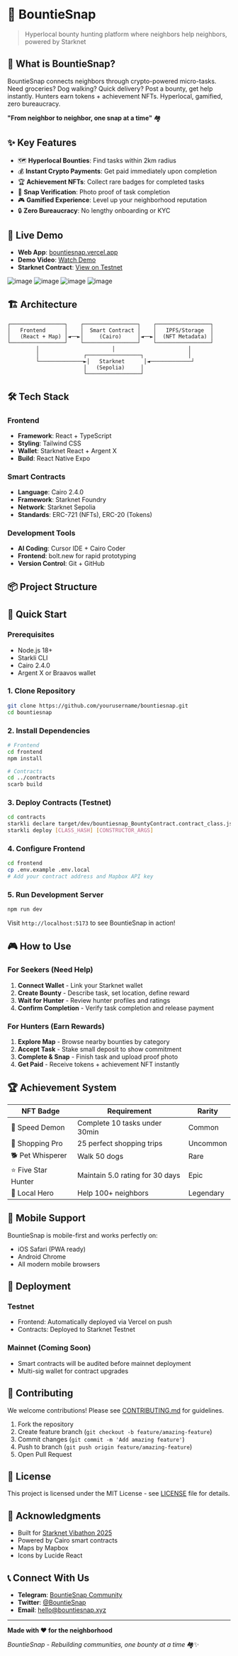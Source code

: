 # 📸 BountieSnap

> Hyperlocal bounty hunting platform where neighbors help neighbors, powered by Starknet

## 🎯 What is BountieSnap?

BountieSnap connects neighbors through crypto-powered micro-tasks. Need groceries? Dog walking? Quick delivery? Post a bounty, get help instantly. Hunters earn tokens + achievement NFTs. Hyperlocal, gamified, zero bureaucracy.

**"From neighbor to neighbor, one snap at a time"** 🏘️

## ✨ Key Features

- 🗺️ **Hyperlocal Bounties**: Find tasks within 2km radius
- 💰 **Instant Crypto Payments**: Get paid immediately upon completion
- 🏆 **Achievement NFTs**: Collect rare badges for completed tasks
- 📸 **Snap Verification**: Photo proof of task completion
- 🎮 **Gamified Experience**: Level up your neighborhood reputation
- 🔒 **Zero Bureaucracy**: No lengthy onboarding or KYC

## 🚀 Live Demo

- **Web App**: [bountiesnap.vercel.app](https://bountiesnap.vercel.app)
- **Demo Video**: [Watch Demo](https://youtube.com/watch?v=demo)
- **Starknet Contract**: [View on Testnet](https://testnet.starkscan.co/contract/0x...)

![image](https://github.com/user-attachments/assets/22f97cf6-525e-48ef-9702-5d4a96eba08f)
![image](https://github.com/user-attachments/assets/cd6cfb57-b910-4d4b-8f42-d40b8eb2f37f)
![image](https://github.com/user-attachments/assets/f0f3960e-6b72-41a1-accf-231a31a71966)
![image](https://github.com/user-attachments/assets/0d54ace8-6491-487e-828a-9156e8ebaf23)


## 🏗️ Architecture

```
┌─────────────────┐    ┌─────────────────┐    ┌─────────────────┐
│   Frontend      │    │  Smart Contract │    │   IPFS/Storage  │
│   (React + Map) │◄──►│     (Cairo)     │◄──►│  (NFT Metadata) │
└─────────────────┘    └─────────────────┘    └─────────────────┘
         │                       │                       │
         │              ┌─────────────────┐              │
         └──────────────►│   Starknet      │◄─────────────┘
                        │   (Sepolia)     │
                        └─────────────────┘
```

## 🛠️ Tech Stack

### Frontend
- **Framework**: React + TypeScript
- **Styling**: Tailwind CSS
- **Wallet**: Starknet React + Argent X
- **Build**: React Native Expo

### Smart Contracts
- **Language**: Cairo 2.4.0
- **Framework**: Starknet Foundry
- **Network**: Starknet Sepolia
- **Standards**: ERC-721 (NFTs), ERC-20 (Tokens)

### Development Tools
- **AI Coding**: Cursor IDE + Cairo Coder
- **Frontend**: bolt.new for rapid prototyping
- **Version Control**: Git + GitHub

## 📦 Project Structure

## 🚦 Quick Start

### Prerequisites
- Node.js 18+
- Starkli CLI
- Cairo 2.4.0
- Argent X or Braavos wallet

### 1. Clone Repository
```bash
git clone https://github.com/yourusername/bountiesnap.git
cd bountiesnap
```

### 2. Install Dependencies
```bash
# Frontend
cd frontend
npm install

# Contracts
cd ../contracts
scarb build
```

### 3. Deploy Contracts (Testnet)
```bash
cd contracts
starkli declare target/dev/bountiesnap_BountyContract.contract_class.json
starkli deploy [CLASS_HASH] [CONSTRUCTOR_ARGS]
```

### 4. Configure Frontend
```bash
cd frontend
cp .env.example .env.local
# Add your contract address and Mapbox API key
```

### 5. Run Development Server
```bash
npm run dev
```

Visit `http://localhost:5173` to see BountieSnap in action!

## 🎮 How to Use

### For Seekers (Need Help)
1. **Connect Wallet** - Link your Starknet wallet
2. **Create Bounty** - Describe task, set location, define reward
3. **Wait for Hunter** - Review hunter profiles and ratings
4. **Confirm Completion** - Verify task completion and release payment

### For Hunters (Earn Rewards)
1. **Explore Map** - Browse nearby bounties by category
2. **Accept Task** - Stake small deposit to show commitment
3. **Complete & Snap** - Finish task and upload proof photo
4. **Get Paid** - Receive tokens + achievement NFT instantly

## 🏆 Achievement System

| NFT Badge | Requirement | Rarity |
|-----------|-------------|---------|
| 🚗 Speed Demon | Complete 10 tasks under 30min | Common |
| 🛒 Shopping Pro | 25 perfect shopping trips | Uncommon |
| 🐕 Pet Whisperer | Walk 50 dogs | Rare |
| ⭐ Five Star Hunter | Maintain 5.0 rating for 30 days | Epic |
| 🌟 Local Hero | Help 100+ neighbors | Legendary |

## 📱 Mobile Support

BountieSnap is mobile-first and works perfectly on:
- iOS Safari (PWA ready)
- Android Chrome
- All modern mobile browsers

## 🚀 Deployment

### Testnet
- Frontend: Automatically deployed via Vercel on push
- Contracts: Deployed to Starknet Testnet

### Mainnet (Coming Soon)
- Smart contracts will be audited before mainnet deployment
- Multi-sig wallet for contract upgrades

## 🤝 Contributing

We welcome contributions! Please see [CONTRIBUTING.md](CONTRIBUTING.md) for guidelines.

1. Fork the repository
2. Create feature branch (`git checkout -b feature/amazing-feature`)
3. Commit changes (`git commit -m 'Add amazing feature'`)
4. Push to branch (`git push origin feature/amazing-feature`)
5. Open Pull Request

## 📄 License

This project is licensed under the MIT License - see [LICENSE](LICENSE) file for details.

## 🌟 Acknowledgments

- Built for [Starknet Vibathon 2025](https://starkware.co/vibathon)
- Powered by Cairo smart contracts
- Maps by Mapbox
- Icons by Lucide React

## 📞 Connect With Us

- **Telegram**: [BountieSnap Community](https://t.me/bountiesnap)
- **Twitter**: [@BountieSnap](https://twitter.com/bountiesnap)
- **Email**: hello@bountiesnap.xyz

---

**Made with ❤️ for the neighborhood**

*BountieSnap - Rebuilding communities, one bounty at a time* 🏘️✨
